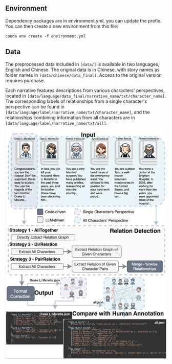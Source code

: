 ## Environment
Dependency packages are in environment.yml, you can update the prefix. You can then create a new environment from this file:

```{bash}
conda env create -f environment.yml
```

## Data
The preprocessed data included in `[data/]` is available in two languages, English and Chinese. The original data is in Chinese, with story names as folder names in `[data/chinese/data_final]`. Access to the original version requires purchase.

Each narrative features descriptions from various characters' perspectives, located in `[data/language/data_final/narrative_name/txt/character_name]`. The corresponding labels of relationships from a single character's perspective can be found in `[data/language/label/narrative_name/txt/character_name]`, and the relationships combining information from all characters are in `[data/language/label/narrative_name/txt/all]`.

![Input-Output Format and Benchmark Relation Detection Strategies](conan-framework.jpeg)
